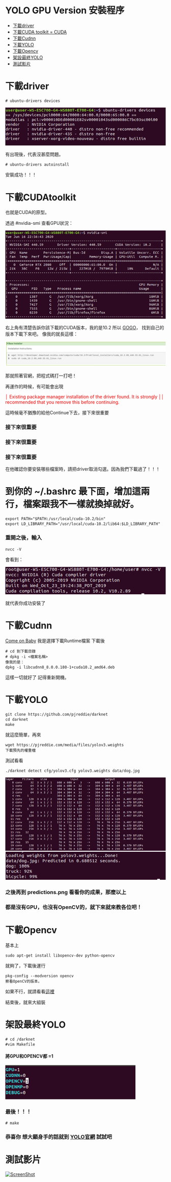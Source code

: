 YOLO GPU Version 安裝程序
=
* [下載driver](#下載driver)
* [下載CUDA toolkit = CUDA](#下載CUDAtoolkit)
* [下載Cudnn](#下載Cudnn)
* [下載YOLO](#下載YOLO)
* [下載Opencv](#下載Opencv)
* [架設最終YOLO](#架設最終YOLO)
* [測試影片](#測試影片)


下載driver
=

```
# ubuntu-drivers devices
```

![img1](https://github.com/TKTim/NVidia-2080Ti-Cuda10.2-Cudnn8.0-Yolo-GPU-/blob/master/Screenshot%20from%202020-06-16%2022-54-27.png)

有出現後，代表沒甚麼問題。

```
# ubuntu-drivers autoinstall
```
安裝成功！！！

下載CUDAtoolkit
=

也就是CUDA的原型。

透過 #nvidia-smi 查看GPU狀況：

![img2](https://github.com/TKTim/NVidia-2080Ti-Cuda10.2-Cudnn8.0-Yolo-GPU-/blob/master/Screenshot%20from%202020-06-16%2022-56-48.png)

右上角有清楚告訴你該下載的CUDA版本，我的是10.2
所以 [GOGO](https://developer.nvidia.com/cuda-toolkit-archive)， 找到自己的版本下載下來吧。
像我的就長這樣：

![img3](https://github.com/TKTim/NVidia-2080Ti-Cuda10.2-Cudnn8.0-Yolo-GPU-/blob/master/Screenshot%20from%202020-06-16%2022-59-42.png)

那就照著官網，把程式碼打一打吧！

再運作的時候，有可能會出現

<font style="color:red"> │ Existing package manager installation of the driver found. It is strongly    ││ recommended that you remove this before continuing. </font>

這時候毫不猶豫的給他Continue下去，接下來很重要

### 接下來很重要

### 接下來很重要

### 接下來很重要

在他確認你要安裝哪些檔案時，請把driver取消勾選。因為我們下載過了！！！

# 到你的 ~/.bashrc 最下面，增加這兩行，檔案跟我不一樣就換掉就好。

```
export PATH="$PATH:/usr/local/cuda-10.2/bin"
export LD_LIBRARY_PATH="/usr/local/cuda-10.2/lib64:$LD_LIBRARY_PATH"
```

### 重開之後，輸入
```
nvcc -V
```
會看到：

![img4](https://github.com/TKTim/NVidia-2080Ti-Cuda10.2-Cudnn8.0-Yolo-GPU-/blob/master/Screenshot%20from%202020-06-16%2023-11-34.png)

就代表你成功安裝了

下載Cudnn
=
[Come on Baby](https://developer.nvidia.com/rdp/cudnn-download)
我是選擇下載Runtime檔案
下載後
```
# cd 到下載目錄
# dpkg -i <檔案名稱>
像我的是：
dpkg -i libcudnn8_8.0.0.180-1+cuda10.2_amd64.deb 
```

這樣一切就好了
記得重新開機。

下載YOLO
=
```
git clone https://github.com/pjreddie/darknet
cd darknet
make
```
就這麼簡單，再來
```
wget https://pjreddie.com/media/files/yolov3.weights
下載預先的權重檔
```
測試看看
```
./darknet detect cfg/yolov3.cfg yolov3.weights data/dog.jpg
```
![im](https://github.com/TKTim/NVidia-2080Ti-Cuda10.2-Cudnn8.0-Yolo-GPU-/blob/master/Screenshot%20from%202020-06-18%2020-30-03.png)
![im](https://github.com/TKTim/NVidia-2080Ti-Cuda10.2-Cudnn8.0-Yolo-GPU-/blob/master/Screenshot%20from%202020-06-18%2020-30-12.png)

### 之後再到 predictions.png 看看你的成果，那麼以上
### 都是沒有GPU，也沒有OpenCV的，就下來就來教各位吧！

下載Opencv
=

基本上
```
sudo apt-get install libopencv-dev python-opencv
```
就夠了，下載後運行
```
pkg-config --modversion opencv
察看OpenCV的版本。
```
如果不行，就請看看[這裡](https://wenyuangg.github.io/posts/opencv/opencv-installation.html)

結束後，就來大組裝

架設最終YOLO
=

```
# cd /darknet
#vim Makefile
```
#### 將GPU和OPENCV都 =1
![im](https://github.com/TKTim/NVidia-2080Ti-Cuda10.2-Cudnn8.0-Yolo-GPU-/blob/master/Screenshot%20from%202020-06-18%2020-33-59.png)

### 最後！！！  
```
# make
```
### 恭喜你 想大顯身手的話就到 [YOLO官網](https://pjreddie.com/darknet/yolo/) 試試吧

測試影片
=
[![ScreenShot](/upload/ask/29/W/WebMole_Youtube_Video.png)](https://www.youtube.com/watch?v=prJ68JSfjH0)






